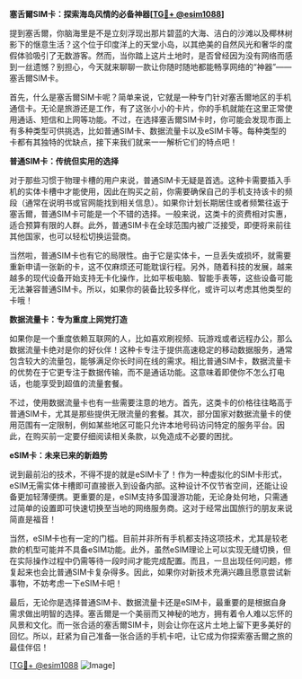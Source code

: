 **塞舌爾SIM卡：探索海岛风情的必备神器[[TG💪+ @esim1088](https://t.me/s/esim1088)]**

提到塞舌爾，你脑海里是不是立刻浮现出那片碧蓝的大海、洁白的沙滩以及椰林树影下的惬意生活？这个位于印度洋上的天堂小岛，以其绝美的自然风光和奢华的度假体验吸引了无数游客。然而，当你踏上这片土地时，是否曾经因为没有网络而感到一丝遗憾？别担心，今天就来聊聊一款让你随时随地都能畅享网络的“神器”——塞舌爾SIM卡。

首先，什么是塞舌爾SIM卡呢？简单来说，它就是一种专门针对塞舌爾地区的手机通信卡。无论是旅游还是工作，有了这张小小的卡片，你的手机就能在这里正常使用通话、短信和上网等功能。不过，在选择塞舌爾SIM卡时，你可能会发现市面上有多种类型可供挑选，比如普通SIM卡、数据流量卡以及eSIM卡等。每种类型的卡都有其独特的优缺点，接下来我们就来一一解析它们的特点吧！

**普通SIM卡：传统但实用的选择**

对于那些习惯于物理卡槽的用户来说，普通SIM卡无疑是首选。这种卡需要插入手机的实体卡槽中才能使用，因此在购买之前，你需要确保自己的手机支持该卡的频段（通常在说明书或官网能找到相关信息）。如果你计划长期居住或者频繁往返于塞舌爾，普通SIM卡可能是一个不错的选择。一般来说，这类卡的资费相对实惠，适合预算有限的人群。此外，普通SIM卡在全球范围内被广泛接受，即便将来前往其他国家，也可以轻松切换运营商。

当然啦，普通SIM卡也有它的局限性。由于它是实体卡，一旦丢失或损坏，就需要重新申请一张新的卡，这不仅麻烦还可能耽误行程。另外，随着科技的发展，越来越多的现代设备开始支持无卡化操作，比如平板电脑、智能手表等，这些设备可能无法兼容普通SIM卡。所以，如果你的装备比较多样化，或许可以考虑其他类型的卡哦！

**数据流量卡：专为重度上网党打造**

如果你是一个重度依赖互联网的人，比如喜欢刷视频、玩游戏或者远程办公，那么数据流量卡绝对是你的好伙伴！这种卡专注于提供高速稳定的移动数据服务，通常包含较大的流量包，能够满足你长时间在线的需求。相比普通SIM卡，数据流量卡的优势在于它更专注于数据传输，而不是通话功能。这意味着即使你不怎么打电话，也能享受到超值的流量套餐。

不过，使用数据流量卡也有一些需要注意的地方。首先，这类卡的价格往往略高于普通SIM卡，尤其是那些提供无限流量的套餐。其次，部分国家对数据流量卡的使用范围有一定限制，例如某些地区可能只允许本地号码访问特定的服务平台。因此，在购买前一定要仔细阅读相关条款，以免造成不必要的困扰。

**eSIM卡：未来已来的新趋势**

说到最前沿的技术，不得不提的就是eSIM卡了！作为一种虚拟化的SIM卡形式，eSIM无需实体卡槽即可直接嵌入到设备内部。这种设计不仅节省空间，还能让设备更加轻薄便携。更重要的是，eSIM支持多国漫游功能，无论身处何地，只需通过简单的设置即可快速切换至当地的网络服务商。这对于经常出国旅行的朋友来说简直是福音！

当然，eSIM卡也有一定的门槛。目前并非所有手机都支持这项技术，尤其是较老款的机型可能并不具备eSIM功能。此外，虽然eSIM理论上可以实现无缝切换，但在实际操作过程中仍需等待一段时间才能完成配置。而且，一旦出现任何问题，修复起来也会比普通SIM卡复杂得多。因此，如果你对新技术充满兴趣且愿意尝试新事物，不妨考虑一下eSIM卡吧！

最后，无论你是选择普通SIM卡、数据流量卡还是eSIM卡，最重要的是根据自身需求做出明智的选择。塞舌爾是一个美丽而又神秘的地方，拥有着令人难以忘怀的风景和文化。而一张合适的塞舌爾SIM卡，则会让你在这片土地上留下更多美好的回忆。所以，赶紧为自己准备一张合适的手机卡吧，让它成为你探索塞舌爾之旅的最佳伴侣！

[[TG💪+ @esim1088](https://t.me/s/esim1088) ![Image](https://i.postimg.cc/4NQfJmqS/Snipaste-2025-05-13-00-14-12.png)]